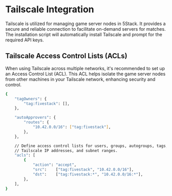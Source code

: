 # Tailscale Integration

Tailscale is utilized for managing game server nodes in 5Stack. It provides a secure and reliable connection to facilitate on-demand servers for matches. The installation script will automatically install Tailscale and prompt for the required API keys.

## Tailscale Access Control Lists (ACLs)

When using Tailscale across multiple networks, it's recommended to set up an Access Control List (ACL). This ACL helps isolate the game server nodes from other machines in your Tailscale network, enhancing security and control.

```bash
{
	"tagOwners": {
		"tag:fivestack": [],
	},

	"autoApprovers": {
		"routes": {
			"10.42.0.0/16": ["tag:fivestack"],
		},
	},

	// Define access control lists for users, groups, autogroups, tags,
	// Tailscale IP addresses, and subnet ranges.
	"acls": [
		{
			"action": "accept",
			"src":    ["tag:fivestack", "10.42.0.0/16"],
			"dst":    ["tag:fivestack:*", "10.42.0.0/16:*"],
		},
	],
}
```
